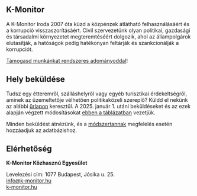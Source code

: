 <section>

# K-Monitor

A K-Monitor Iroda 2007 óta küzd a közpénzek átlátható
felhasználásáért és a korrupció visszaszorításáért. Civil
szervezetünk olyan politikai, gazdasági és társadalmi környezetet
megteremtéséért dolgozik, ahol az állampolgárok elutasítják, a
hatóságok pedig hatékonyan feltárják és szankcionálják a korrupciót.

[Támogasd munkánkat rendszeres adományoddal](https://tamogatas.k-monitor.hu/)!

</section>

<section>

## Hely beküldése

Tudsz egy étteremről, szálláshelyről vagy egyéb turisztikai
érdekeltségről, aminek az üzemeltetője vélhetően politikaközeli
szereplő? Küldd el nekünk az alábbi [űrlapon](https://www.partimap.eu/p/nerhotel-bekuldes) keresztül. A 2025. január 1. utáni beküldéseket és az ezek alapján végzett módosításokat [ebben a táblázatban](https://docs.google.com/spreadsheets/d/e/2PACX-1vSEboU5aIOUgZ-hmNpLQIYB8EZTc1HYAFf9mL97jvjVl6S9auEiFxJ1fwMpbr6-7dwPYl57BOK4ANfs/pubhtml?gid=108278171&single=true) vezetjük.

Minden beküldést átnézünk, és a [módszertannak](/about) megfelelés esetén hozzáadjuk az adatbázishoz.
</section>

<section>

## Elérhetőség

**K-Monitor Közhasznú Egyesület**

Levelezési cím: 1077 Budapest, Jósika u. 25. <br/>
[info@k-monitor.hu](mailto:info@k-monitor.hu)<br/>
[k-monitor.hu](https://k-monitor.hu)
</section>
